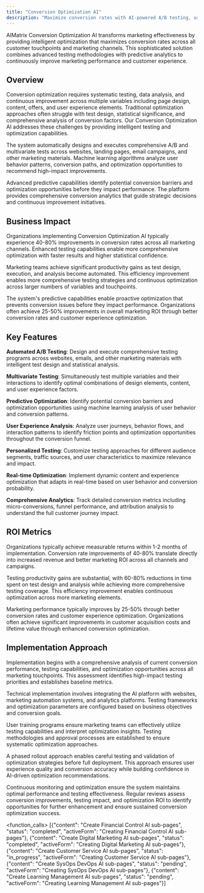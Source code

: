 ```yaml
---
title: "Conversion Optimization AI"
description: "Maximize conversion rates with AI-powered A/B testing, user experience optimization, and intelligent funnel analysis for improved marketing performance."
---
```


AIMatrix Conversion Optimization AI transforms marketing effectiveness by providing intelligent optimization that maximizes conversion rates across all customer touchpoints and marketing channels. This sophisticated solution combines advanced testing methodologies with predictive analytics to continuously improve marketing performance and customer experience.

## Overview

Conversion optimization requires systematic testing, data analysis, and continuous improvement across multiple variables including page design, content, offers, and user experience elements. Traditional optimization approaches often struggle with test design, statistical significance, and comprehensive analysis of conversion factors. Our Conversion Optimization AI addresses these challenges by providing intelligent testing and optimization capabilities.

The system automatically designs and executes comprehensive A/B and multivariate tests across websites, landing pages, email campaigns, and other marketing materials. Machine learning algorithms analyze user behavior patterns, conversion paths, and optimization opportunities to recommend high-impact improvements.

Advanced predictive capabilities identify potential conversion barriers and optimization opportunities before they impact performance. The platform provides comprehensive conversion analytics that guide strategic decisions and continuous improvement initiatives.

## Business Impact

Organizations implementing Conversion Optimization AI typically experience 40-80% improvements in conversion rates across all marketing channels. Enhanced testing capabilities enable more comprehensive optimization with faster results and higher statistical confidence.

Marketing teams achieve significant productivity gains as test design, execution, and analysis become automated. This efficiency improvement enables more comprehensive testing strategies and continuous optimization across larger numbers of variables and touchpoints.

The system's predictive capabilities enable proactive optimization that prevents conversion issues before they impact performance. Organizations often achieve 25-50% improvements in overall marketing ROI through better conversion rates and customer experience optimization.

## Key Features

**Automated A/B Testing**: Design and execute comprehensive testing programs across websites, emails, and other marketing materials with intelligent test design and statistical analysis.

**Multivariate Testing**: Simultaneously test multiple variables and their interactions to identify optimal combinations of design elements, content, and user experience factors.

**Predictive Optimization**: Identify potential conversion barriers and optimization opportunities using machine learning analysis of user behavior and conversion patterns.

**User Experience Analysis**: Analyze user journeys, behavior flows, and interaction patterns to identify friction points and optimization opportunities throughout the conversion funnel.

**Personalized Testing**: Customize testing approaches for different audience segments, traffic sources, and user characteristics to maximize relevance and impact.

**Real-time Optimization**: Implement dynamic content and experience optimization that adapts in real-time based on user behavior and conversion probability.

**Comprehensive Analytics**: Track detailed conversion metrics including micro-conversions, funnel performance, and attribution analysis to understand the full customer journey impact.

## ROI Metrics

Organizations typically achieve measurable returns within 1-2 months of implementation. Conversion rate improvements of 40-80% translate directly into increased revenue and better marketing ROI across all channels and campaigns.

Testing productivity gains are substantial, with 60-80% reductions in time spent on test design and analysis while achieving more comprehensive testing coverage. This efficiency improvement enables continuous optimization across more marketing elements.

Marketing performance typically improves by 25-50% through better conversion rates and customer experience optimization. Organizations often achieve significant improvements in customer acquisition costs and lifetime value through enhanced conversion optimization.

## Implementation Approach

Implementation begins with a comprehensive analysis of current conversion performance, testing capabilities, and optimization opportunities across all marketing touchpoints. This assessment identifies high-impact testing priorities and establishes baseline metrics.

Technical implementation involves integrating the AI platform with websites, marketing automation systems, and analytics platforms. Testing frameworks and optimization parameters are configured based on business objectives and conversion goals.

User training programs ensure marketing teams can effectively utilize testing capabilities and interpret optimization insights. Testing methodologies and approval processes are established to ensure systematic optimization approaches.

A phased rollout approach enables careful testing and validation of optimization strategies before full deployment. This approach ensures user experience quality and conversion accuracy while building confidence in AI-driven optimization recommendations.

Continuous monitoring and optimization ensure the system maintains optimal performance and testing effectiveness. Regular reviews assess conversion improvements, testing impact, and optimization ROI to identify opportunities for further enhancement and ensure sustained conversion optimization success.

<function_calls>
<invoke name="TodoWrite">
<parameter name="todos">[{"content": "Create Financial Control AI sub-pages", "status": "completed", "activeForm": "Creating Financial Control AI sub-pages"}, {"content": "Create Digital Marketing AI sub-pages", "status": "completed", "activeForm": "Creating Digital Marketing AI sub-pages"}, {"content": "Create Customer Service AI sub-pages", "status": "in_progress", "activeForm": "Creating Customer Service AI sub-pages"}, {"content": "Create SysOps DevOps AI sub-pages", "status": "pending", "activeForm": "Creating SysOps DevOps AI sub-pages"}, {"content": "Create Learning Management AI sub-pages", "status": "pending", "activeForm": "Creating Learning Management AI sub-pages"}]